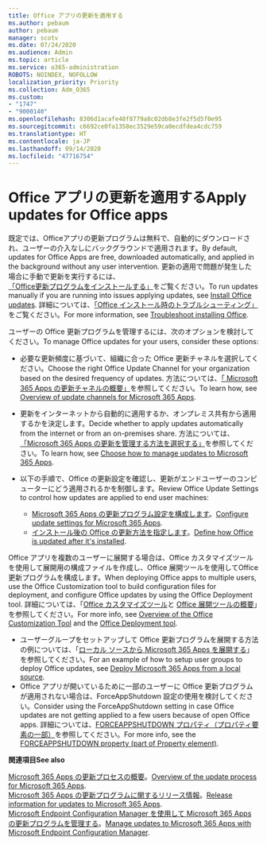 ```yaml
---
title: Office アプリの更新を適用する
ms.author: pebaum
author: pebaum
manager: scotv
ms.date: 07/24/2020
ms.audience: Admin
ms.topic: article
ms.service: o365-administration
ROBOTS: NOINDEX, NOFOLLOW
localization_priority: Priority
ms.collection: Adm_O365
ms.custom:
- "1747"
- "9000140"
ms.openlocfilehash: 8306d1acafe48f8779a8c02db8e3fe2f5d5f0e95
ms.sourcegitcommit: c6692ce0fa1358ec3529e59ca0ecdfdea4cdc759
ms.translationtype: HT
ms.contentlocale: ja-JP
ms.lasthandoff: 09/14/2020
ms.locfileid: "47716754"
---
```

# <a name="apply-updates-for-office-apps"></a><span data-ttu-id="2fc54-102">Office アプリの更新を適用する</span><span class="sxs-lookup"><span data-stu-id="2fc54-102">Apply updates for Office apps</span></span>

<span data-ttu-id="2fc54-103">既定では、Officeアプリの更新プログラムは無料で、自動的にダウンロードされ、ユーザーの介入なしにバックグラウンドで適用されます。</span><span class="sxs-lookup"><span data-stu-id="2fc54-103">By default, updates for Office Apps are free, downloaded automatically, and applied in the background without any user intervention.</span></span> <span data-ttu-id="2fc54-104">更新の適用で問題が発生した場合に手動で更新を実行するには、[「Office更新プログラムをインストールする」](https://support.office.com/article/install-office-updates-2ab296f3-7f03-43a2-8e50-46de917611c5)をご覧ください。</span><span class="sxs-lookup"><span data-stu-id="2fc54-104">To run updates manually if you are running into issues applying updates, see [Install Office updates](https://support.office.com/article/install-office-updates-2ab296f3-7f03-43a2-8e50-46de917611c5).</span></span> <span data-ttu-id="2fc54-105">詳細については、[「Office インストール時のトラブルシューティング」](https://support.microsoft.com/office/troubleshoot-installing-office-35ff2def-e0b2-4dac-9784-4cf212c1f6c2?ui=en-us&rs=en-us&ad=us#O365Plans=signinorgid)をご覧ください。</span><span class="sxs-lookup"><span data-stu-id="2fc54-105">For more information, see [Troubleshoot installing Office](https://support.microsoft.com/office/troubleshoot-installing-office-35ff2def-e0b2-4dac-9784-4cf212c1f6c2?ui=en-us&rs=en-us&ad=us#O365Plans=signinorgid).</span></span>

<span data-ttu-id="2fc54-106">ユーザーの Office 更新プログラムを管理するには、次のオプションを検討してください。</span><span class="sxs-lookup"><span data-stu-id="2fc54-106">To manage Office updates for your users, consider these options:</span></span>

- <span data-ttu-id="2fc54-107">必要な更新頻度に基づいて、組織に合った Office 更新チャネルを選択してください。</span><span class="sxs-lookup"><span data-stu-id="2fc54-107">Choose the right Office Update Channel for your organization based on the desired frequency of updates.</span></span> <span data-ttu-id="2fc54-108">方法については、[「 Microsoft 365 Apps の更新チャネルの概要」](https://docs.microsoft.com/deployoffice/overview-of-update-channels-for-office-365-proplus)を参照してください。</span><span class="sxs-lookup"><span data-stu-id="2fc54-108">To learn how, see [Overview of update channels for Microsoft 365 Apps](https://docs.microsoft.com/deployoffice/overview-of-update-channels-for-office-365-proplus).</span></span>

- <span data-ttu-id="2fc54-109">更新をインターネットから自動的に適用するか、オンプレミス共有から適用するかを決定します。</span><span class="sxs-lookup"><span data-stu-id="2fc54-109">Decide whether to apply updates automatically from the internet or from an on-premises share.</span></span> <span data-ttu-id="2fc54-110">方法については、[「Microsoft 365 Apps の更新を管理する方法を選択する」](https://docs.microsoft.com/deployoffice/choose-how-to-manage-updates-to-office-365-proplus)を参照してください。</span><span class="sxs-lookup"><span data-stu-id="2fc54-110">To learn how, see [Choose how to manage updates to Microsoft 365 Apps](https://docs.microsoft.com/deployoffice/choose-how-to-manage-updates-to-office-365-proplus).</span></span>

- <span data-ttu-id="2fc54-111">以下の手順で、Office の更新設定を確認し、更新がエンドユーザーのコンピューターにどう適用されるかを制御します。</span><span class="sxs-lookup"><span data-stu-id="2fc54-111">Review Office Update Settings to control how updates are applied to end user machines:</span></span>

    - <span data-ttu-id="2fc54-112">[Microsoft 365 Apps の更新プログラム設定を構成します](https://docs.microsoft.com/deployoffice/configure-update-settings-for-office-365-proplus)。</span><span class="sxs-lookup"><span data-stu-id="2fc54-112">[Configure update settings for Microsoft 365 Apps](https://docs.microsoft.com/deployoffice/configure-update-settings-for-office-365-proplus).</span></span>
    - <span data-ttu-id="2fc54-113">[インストール後の Office の更新方法を指定します](https://docs.microsoft.com/deployoffice/configuration-options-for-the-office-2016-deployment-tool#updates-element)。</span><span class="sxs-lookup"><span data-stu-id="2fc54-113">[Define how Office is updated after it's installed](https://docs.microsoft.com/deployoffice/configuration-options-for-the-office-2016-deployment-tool#updates-element).</span></span>

<span data-ttu-id="2fc54-114">Office アプリを複数のユーザーに展開する場合は、Office カスタマイズツールを使用して展開用の構成ファイルを作成し、Office 展開ツールを使用してOffice更新プログラムを構成します。</span><span class="sxs-lookup"><span data-stu-id="2fc54-114">When deploying Office apps to multiple users, use the Office Customization tool to build configuration files for deployment, and configure Office updates by using the Office Deployment tool.</span></span> <span data-ttu-id="2fc54-115">詳細については、「[Office カスタマイズツール](https://docs.microsoft.com/DeployOffice/overview-of-the-office-customization-tool-for-click-to-run)と [Office 展開ツールの概要](https://go.microsoft.com/fwlink/p/?LinkID=626065)」を参照してください。</span><span class="sxs-lookup"><span data-stu-id="2fc54-115">For more info, see [Overview of the Office Customization Tool](https://docs.microsoft.com/DeployOffice/overview-of-the-office-customization-tool-for-click-to-run) and the [Office Deployment tool](https://go.microsoft.com/fwlink/p/?LinkID=626065).</span></span>

- <span data-ttu-id="2fc54-116">ユーザーグループをセットアップして Office 更新プログラムを展開する方法の例については、「[ローカル ソースから Microsoft 365 Apps を展開する](https://docs.microsoft.com/deployoffice/deploy-office-365-proplus-from-a-local-source)」を参照してください。</span><span class="sxs-lookup"><span data-stu-id="2fc54-116">For an example of how to setup user groups to deploy Office updates, see [Deploy Microsoft 365 Apps from a local source](https://docs.microsoft.com/deployoffice/deploy-office-365-proplus-from-a-local-source).</span></span>
-   <span data-ttu-id="2fc54-117">Office アプリが開いているために一部のユーザーに Office 更新プログラムが適用されない場合は、ForceAppShutdown 設定の使用を検討してください。</span><span class="sxs-lookup"><span data-stu-id="2fc54-117">Consider using the ForceAppShutdown setting in case Office updates are not getting applied to a few users because of open Office apps.</span></span> <span data-ttu-id="2fc54-118">詳細については、[FORCEAPPSHUTDOWN プロパティ（プロパティ要素の一部）](https://docs.microsoft.com/deployoffice/configuration-options-for-the-office-2016-deployment-tool#forceappshutdown-property-part-of-property-element)を参照してください。</span><span class="sxs-lookup"><span data-stu-id="2fc54-118">For more info, see the [FORCEAPPSHUTDOWN property (part of Property element)](https://docs.microsoft.com/deployoffice/configuration-options-for-the-office-2016-deployment-tool#forceappshutdown-property-part-of-property-element).</span></span> 

<span data-ttu-id="2fc54-119">**関連項目**</span><span class="sxs-lookup"><span data-stu-id="2fc54-119">**See also**</span></span>

<span data-ttu-id="2fc54-120">[Microsoft 365 Apps の更新プロセスの概要](https://docs.microsoft.com/deployoffice/overview-of-the-update-process-for-office-365-proplus)。</span><span class="sxs-lookup"><span data-stu-id="2fc54-120">[Overview of the update process for Microsoft 365 Apps](https://docs.microsoft.com/deployoffice/overview-of-the-update-process-for-office-365-proplus).</span></span>  
<span data-ttu-id="2fc54-121">[Microsoft 365 Apps の更新プログラムに関するリリース情報](https://docs.microsoft.com/officeupdates/release-notes-office365-proplus)。</span><span class="sxs-lookup"><span data-stu-id="2fc54-121">[Release information for updates to Microsoft 365 Apps](https://docs.microsoft.com/officeupdates/release-notes-office365-proplus).</span></span>  
<span data-ttu-id="2fc54-122">[Microsoft Endpoint Configuration Manager を使用して Microsoft 365 Apps の更新プログラムを管理する](https://docs.microsoft.com/deployoffice/manage-updates-to-office-365-proplus-with-system-center-configuration-manager)。</span><span class="sxs-lookup"><span data-stu-id="2fc54-122">[Manage updates to Microsoft 365 Apps with Microsoft Endpoint Configuration Manager](https://docs.microsoft.com/deployoffice/manage-updates-to-office-365-proplus-with-system-center-configuration-manager).</span></span>  

